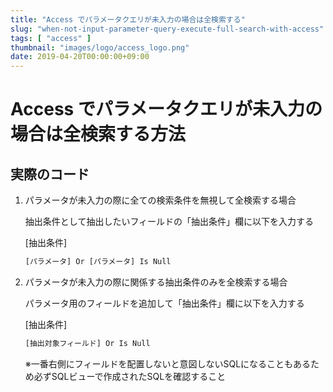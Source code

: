 ```yaml
---
title: "Access でパラメータクエリが未入力の場合は全検索する"
slug: "when-not-input-parameter-query-execute-full-search-with-access"
tags: [ "access" ]
thumbnail: "images/logo/access_logo.png"
date: 2019-04-20T00:00:00+09:00
---
```


# Access でパラメータクエリが未入力の場合は全検索する方法

## 実際のコード

1. パラメータが未入力の際に全ての検索条件を無視して全検索する場合

    抽出条件として抽出したいフィールドの「抽出条件」欄に以下を入力する

    [抽出条件]
    ```txt
    [パラメータ] Or [パラメータ] Is Null
    ```

2. パラメータが未入力の際に関係する抽出条件のみを全検索する場合

    パラメータ用のフィールドを追加して「抽出条件」欄に以下を入力する

    [抽出条件]
    ```txt
    [抽出対象フィールド] Or Is Null
    ```
    ※一番右側にフィールドを配置しないと意図しないSQLになることもあるため必ずSQLビューで作成されたSQLを確認すること
